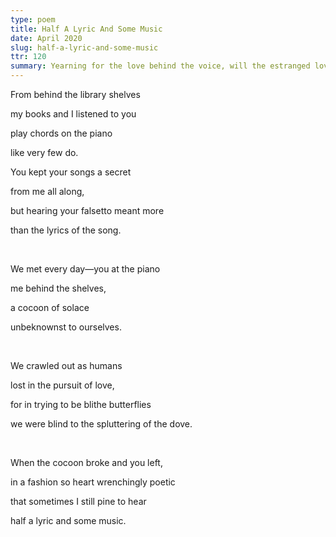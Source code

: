 ```yaml
---
type: poem
title: Half A Lyric And Some Music
date: April 2020
slug: half-a-lyric-and-some-music
ttr: 120
summary: Yearning for the love behind the voice, will the estranged lovers get back together again?
---
```


From behind the library shelves

my books and I listened to you

play chords on the piano

like very few do.

You kept your songs a secret

from me all along,

but hearing your falsetto meant more

than the lyrics of the song.

<br />

We met every day—you at the piano

me behind the shelves,

a cocoon of solace

unbeknownst to ourselves.

<br />

We crawled out as humans

lost in the pursuit of love,

for in trying to be blithe butterflies

we were blind to the spluttering of the dove.

<br />

When the cocoon broke and you left,

in a fashion so heart wrenchingly poetic

that sometimes I still pine to hear

half a lyric and some music.
